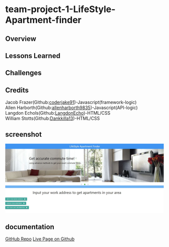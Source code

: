 # team-project-1-LifeStyle-Apartment-finder
## Overview

## Lessons Learned

## Challenges

## Credits

Jacob Frazer\(Github:[coderjake91](github.com/coderjake91)\)-Javascript(framework-logic)  
Allen Harborth\(Github:[allenharborth9835](github.com/allenharborth9835)\)-Javascript(API-logic)  
Langdon Echols\(Github:[LangdonEcho](github.com/LangdonEcho)\)-HTML/CSS  
William Stotts\(Github:[Dankkilla13](github.com/Dankkilla13)\)-HTML/CSS  

## screenshot
![App Screenshot](./assets/images/LifeStyleApartmentFinder.JPG)
## documentation
[GitHub Repo](https://github.com/allenharborth9835/team-project-1)
[Live Page on Github](https://allenharborth9835.github.io/team-project-1/)

